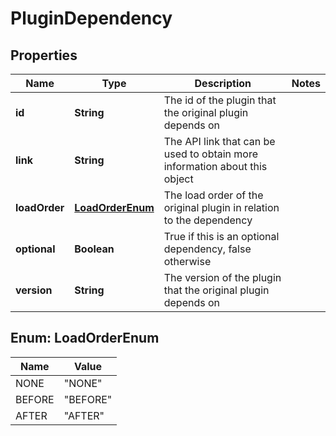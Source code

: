 
# PluginDependency

## Properties
Name | Type | Description | Notes
------------ | ------------- | ------------- | -------------
**id** | **String** | The id of the plugin that the original plugin depends on | 
**link** | **String** | The API link that can be used to obtain more information about this object | 
**loadOrder** | [**LoadOrderEnum**](#LoadOrderEnum) | The load order of the original plugin in relation to the dependency | 
**optional** | **Boolean** | True if this is an optional dependency, false otherwise | 
**version** | **String** | The version of the plugin that the original plugin depends on | 


<a name="LoadOrderEnum"></a>
## Enum: LoadOrderEnum
Name | Value
---- | -----
NONE | &quot;NONE&quot;
BEFORE | &quot;BEFORE&quot;
AFTER | &quot;AFTER&quot;



